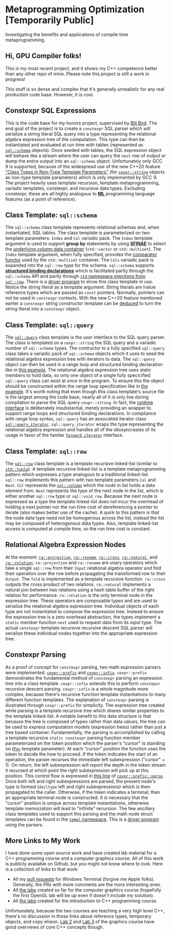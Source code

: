 # Metaprogramming Optimization [Temporarily Public]
Investigating the benefits and applications of compile time metaprogramming.
 
## Hi, GPU Compiler folks!
 
This is my most recent project, and it shows my C++ competence better than any other repo of mine. Please note this project is still a work in progress!

This stuff is so dense and complex that it's generally unrealistic for any real production code base. However, it is cool.

## Constexpr SQL Expressions

This is the code base for my honors project, supervised by [Bill Bird](https://github.com/billbird). The end goal of the project is to create a `constexpr` SQL parser which will serialize a string literal SQL query into a type representing the relational algebra expression tree of the computation. This type can then be instantiated and evaluated at run time with tables (represented as [`sql::schema`](https://github.com/mkitzan/metaprogramming-optimization/blob/master/include/sql/schema.hpp) objects). Once seeded with tables, the SQL expression object will behave like a stream where the user can query the `next` row of output or dump the entire output into an `sql::schema` object. Unfortunately only GCC 9 is supported, because of the widespread use of the new C++20 feature ["Class Types in Non-Type Template Parameters"](http://www.open-std.org/jtc1/sc22/wg21/docs/papers/2018/p0732r2.pdf) (for [`cexpr::string`](https://github.com/mkitzan/metaprogramming-optimization/blob/master/include/cexpr/string.hpp) objects as non-type template parameters) which is only implemented by GCC 9. The project heavily uses template recursion, template metaprogramming, variadic templates, constexpr, and recursive data types. Excluding constexpr, these are all highly analogous to [**ML**](https://en.wikipedia.org/wiki/ML_(programming_language)) programming language features (as a point of reference).

## Class Template: `sql::schema`

The `sql::schema` class template represents relational schemas and, when instantiated, SQL tables. The class template is parameterized on two template parameters: `Index` and `Col` variadic pack. The `Index` template argument is used to support **group by** statements by using [**SFINAE**](https://en.cppreference.com/w/cpp/language/sfinae) to select the [underlying column data container](https://github.com/mkitzan/metaprogramming-optimization/blob/master/include/sql/schema.hpp#L19) (`std::vector` or `std::multiset`). The `Index` template argument, when fully specified, provides the [comparator functor](https://github.com/mkitzan/metaprogramming-optimization/blob/master/include/sql/index.hpp#L14) used by the `std::multiset` container. The `Cols` variadic pack is expanded into the `sql::row` type for the schema. `sql::schema` supports [**structured binding declarations**](https://en.cppreference.com/w/cpp/language/structured_binding) which is facilitated partly through the `sql::schema` API and partly through [`std` namespace injections from `sql::row`](https://github.com/mkitzan/metaprogramming-optimization/blob/master/include/sql/row.hpp#L122). There is a [driver program](https://github.com/mkitzan/metaprogramming-optimization/blob/master/resources/sql/table_test.cpp) to show this class template in use. Notice the string literal as a template argument. String literals are lvalue reference types which are passed as `const` pointers. Normally, pointers can not be used in `constexpr` contexts. With the new C++20 feature mentioned earlier a `constexpr` string constructor template can be [deduced](https://en.cppreference.com/w/cpp/language/class_template_argument_deduction) to turn the string literal into a `constexpr` object.

## Class Template: `sql::query`

The [`sql::query`](https://github.com/mkitzan/metaprogramming-optimization/blob/master/include/sql/query.hpp) class template is the user interface to the SQL query parser. The class is templated on a `cexpr::string` the SQL query and a variadic number of `sql::schema` types. The contructor to a fully specified `sql::query` class takes a variadic pack of `sql::schema` objects which it uses to seed the relational algebra expression tree with iterators to data. The `sql::query` object can then be used in a range loop and structured binding declaration like in [this example](https://github.com/mkitzan/metaprogramming-optimization/blob/master/resources/sql/table_test.cpp#L46). The relational algebra expression tree uses static members to hold data, so only one object of a single fully specicified `sql::query` class can exist at once in the program. To ensure this the object should be constructed within the range loop specification like in [the example](https://github.com/mkitzan/metaprogramming-optimization/blob/master/resources/sql/table_test.cpp#L46). It's worth noting that even though this class template's source file is the largest among the code base, nearly all of it is only live during compilation to parse the SQL query `cexpr::string`. In fact, the [runtime interface](https://github.com/mkitzan/metaprogramming-optimization/blob/master/include/sql/query.hpp#L474) is deliberately insubstantial, merely providing an wrapper to support range loops and structured binding declarations. In compliance with range loop syntax, `sql::query` has an associated iterator class [`sql::query_iterator`](https://github.com/mkitzan/metaprogramming-optimization/blob/master/include/sql/query.hpp#L127). `sql::query_iterator` wraps the type representing the relational algebra expression and handles all of the idiosyncrasies of its usage in favor of the familar [`forward iterator`](https://en.cppreference.com/w/cpp/named_req/ForwardIterator) interface. 


## Class Template: `sql::row`

The [`sql::row`](https://github.com/mkitzan/metaprogramming-optimization/blob/master/include/sql/row.hpp) class template is a template recursive linked-list (similar to [`std::tuple`](https://en.cppreference.com/w/cpp/utility/tuple)). A template recursive linked-list is a template metaprogramming pattern which expresses a type analogous to a traditional linked-list. `sql::row` implements this pattern with two template parameters `Col` and `Next`. `Col` represents the [`sql::column`](https://github.com/mkitzan/metaprogramming-optimization/blob/master/include/sql/column.hpp) which the node in list holds a data element from. `Next` represents the type of the next node in the list, which is either another `sql::row` type or `sql::void_row`. Because the next node is expressed as a type the template linked-list does not incur the overhead of holding a next pointer nor the run time cost of dereferencing a pointer to iterate (also makes better use of the cache). A quirk to this pattern is that the node data type need not be homogenous across the list, instead the list may be composed of heterogenous data types. Also, template linked-list access is computed at compile time, so the run time cost is constant.

## Relational Algebra Expression Nodes

At the moment: [`ra::projection`](https://github.com/mkitzan/metaprogramming-optimization/blob/master/include/ra/projection.hpp), [`ra::rename`](https://github.com/mkitzan/metaprogramming-optimization/blob/master/include/ra/rename.hpp), [`ra::cross`](https://github.com/mkitzan/metaprogramming-optimization/blob/master/include/ra/join.hpp#L101), [`ra::natural`](https://github.com/mkitzan/metaprogramming-optimization/blob/master/include/ra/join.hpp#L125), and [`ra::relation`](https://github.com/mkitzan/metaprogramming-optimization/blob/master/include/ra/relation.hpp). `ra::projection` and `ra::rename` are unary operators which take a single `sql::row` from their `Input` relational algebra operator and fold their operation over the row before propagating the transformed row to their `Output`. The `fold` is implemented as a template recursive function. `ra::cross` outputs the cross product of two relations. `ra::natural` implements a natural join between two relations using a hash table buffer of the right relation for performance. `ra::relation` is the only terminal node in the expression tree. These operators are composable types and are used to serialize the relational algebra expression tree. Individual objects of each type are not instantiated to compose the expression tree. Instead to ensure the expression tree is a zero overhead abstraction, the types implement a `static` member function `next` used to request data from its input type. The actual `constexpr` template recursive recursive descent SQL parser will serialize these individual nodes together into the appropriate expression tree.

## Constexpr Parsing

As a proof of concept for `constexpr` parsing, two math expression parsers were implemented: [`cexpr::prefix`](https://github.com/mkitzan/metaprogramming-optimization/blob/master/include/cexpr/prefix.hpp) and [`cexpr::infix`](https://github.com/mkitzan/metaprogramming-optimization/blob/master/include/cexpr/infix.hpp). `cexpr::prefix` demonstrates the fundamental method of `constexpr` parsing an expression tree into a class template. `cexpr::infix` extends this to perform `constepxr` recursive descent parsing. `cexpr::infix` is a whole magnitude more complex, because there's recursive function template instantiations to many different function templates. The explanation of `constexpr` parsing is illustrated through `cexpr::prefix` for simplicity. The expression tree created while parsing is a template recursive tree which shares similar properties to the template linked-list. A notable benefit to this data structure is that because the tree is composed of types rather than data values, the tree can be used to express computation models (expression trees) rather than just a tree based container. Fundamentally, the parsing is accomplished by calling a template recursive `static constexpr` parsing function member parameterized on the token position which the parser's "cursor" is standing on ([`Pos`](https://github.com/mkitzan/metaprogramming-optimization/blob/master/include/cexpr/prefix.hpp#L39) template parameter). At each "cursor" position the function uses the token to decide the how to proceed. If the token indicates the start of an operation, the parser recurses the immediate left subexpression ("cursor" + 1). On return, the left subexpression will report the depth in the token stream it recursed at which point the right subexpression will pick up at this position. This control flow is expressed in [this line](https://github.com/mkitzan/metaprogramming-optimization/blob/master/include/cexpr/prefix.hpp#L47) of [`cexpr::prefix::parse`](https://github.com/mkitzan/metaprogramming-optimization/blob/master/include/cexpr/prefix.hpp#L40). Once both left and right subexpressions are parsed, the present node's type is formed (`decltype` left and right subexpressions) which is then propagated to the caller. Otherwise, if the token indicates a terminal, then an appropriate terminal node is constructed. It is necessary that the "cursor" position is unique across template instantiations, otherwise template memoization will lead to "infinite" recursion. The few ancillary class templates used to support this parsing and the math node struct templates can be found in the [`templ` namespace](https://github.com/mkitzan/metaprogramming-optimization/tree/master/include/templ). This is a [driver program](https://github.com/mkitzan/metaprogramming-optimization/blob/master/resources/parser/equation.cpp) using the parsers.

## More Links to My Work

I have done some open source work and have created lab material for a C++ programming course and a computer graphics course. All of this work is publicly available on Github, but you might not know where to look. Here is a collection of links to that work:

- All my [pull requests](https://github.com/microsoft/terminal/pulls?q=is%3Apr+author%3Amkitzan+is%3Aclosed) for Windows Terminal (forgive me Apple folks). Generally, the PRs with more comments are the more interesting ones.
- All [the labs](https://github.com/marovira/csc305_spring2020_labs/tree/master/labs) created so far for the computer graphics course (hopefully the first OpenGL lab will be up even if doesn't include my solution).
- All [the labs](https://github.com/billbird/116f19_Labs) created for the introduction to C++ programming course.

Unfortunately, because the two courses are teaching a very high level C++, there's no discussion in those links about reference types, temporary objects, and copy elision. [Lab 2](https://github.com/marovira/csc305_spring2020_labs/tree/master/labs/lab02_sphere#c-classes-and-structs) and [Lab 3](https://github.com/marovira/csc305_spring2020_labs/tree/master/labs/lab03_camera#c-object-oriented-programming) of the graphics course have good overviews of core C++ concepts though.
